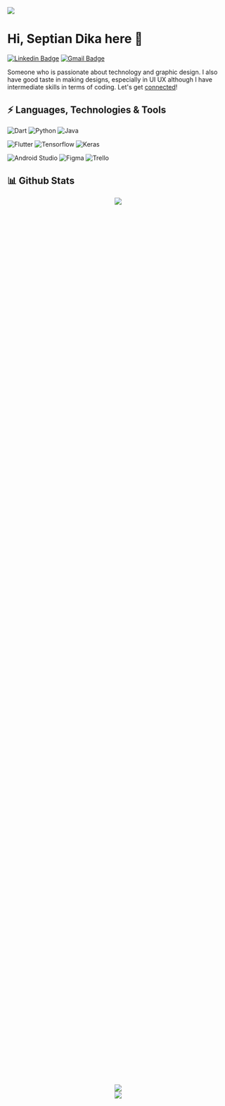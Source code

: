![](https://komarev.com/ghpvc/?username=willwees&color=blueviolet)

# Hi, Septian Dika here 👋

[![Linkedin Badge](https://img.shields.io/badge/-LinkedIn-0A66C2?style=flat&logo=Linkedin&logoColor=white&link=https://www.linkedin.com/in/sed1ka/)](https://www.linkedin.com/in/williamsuyanto/)
[![Gmail Badge](https://img.shields.io/badge/-Gmail-c14438?style=flat&logo=Gmail&logoColor=white&link=mailto:sedika.email@gmail.com)](mailto:sedika.email@gmail.com)

Someone who is passionate about technology and graphic design. I also have good taste in making designs, especially in UI UX although I have intermediate skills in terms of coding. Let's get [connected](https://www.linkedin.com/in/sed1ka/)!

## ⚡ Languages, Technologies & Tools 

![Dart](https://img.shields.io/badge/dart-%230175C2.svg?style=for-the-badge&logo=dart&logoColor=%2308d3b9)
![Python](https://img.shields.io/badge/Python-white.svg?style=for-the-badge&logo=python&logoColor=%23FED847)
![Java](https://img.shields.io/badge/Java-%23881216.svg?style=for-the-badge&logo=openjdk&logoColor=white)

![Flutter](https://img.shields.io/badge/Flutter-%2302569B.svg?style=for-the-badge&logo=flutter&logoColor=white)
![Tensorflow](https://img.shields.io/badge/TensorFlow-%23F8C142.svg?style=for-the-badge&logo=tensorflow&logoColor=%23E66034)
![Keras](https://img.shields.io/badge/Keras-%23D00000.svg?style=for-the-badge&logo=keras&logoColor=white)

![Android Studio](https://img.shields.io/badge/Android%20Studio-%23292929?style=for-the-badge&logo=androidStudio&logoColor=%233DDC84)
![Figma](https://img.shields.io/badge/Figma-%23180803?style=for-the-badge&logo=figma)
![Trello](https://img.shields.io/badge/Trello-%230052CC?style=for-the-badge&logo=trello&logoColor=white)

## 📊 Github Stats
<p align="center">
    <img src="https://streak-stats.demolab.com?user=sed1ka&theme=dracula&hide_border=true&border_radius=10&card_width=540" />
</p>
<div align="center" style="display: flex; flex-direction: column; justify-content: center; align-items: center; height: 100vh;">
    <img src="https://github-readme-stats-five-xi-46.vercel.app/api/?username=sed1ka&hide_title=true&hide_border=true&border_radius=15&show_icons=true&include_all_commits=true&count_private=true&line_height=21&theme=github_dark" />
    <img src="https://github-readme-stats-five-xi-46.vercel.app/api/top-langs/?username=sed1ka&hide_title=true&hide=html,c,cmake,C%2B%2B,ruby&hide_border=true&border_radius=15&layout=compact&langs_count=6&theme=github_dark"/>
</div>
